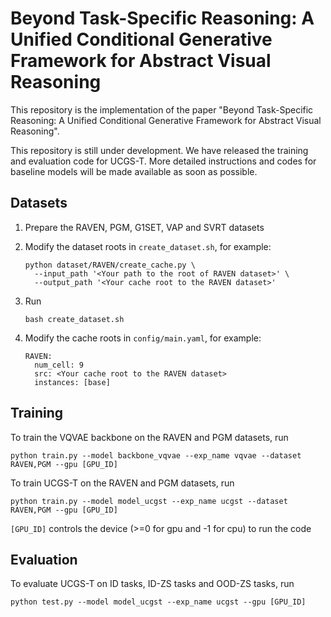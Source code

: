 # Beyond Task-Specific Reasoning: A Unified Conditional Generative Framework for Abstract Visual Reasoning

This repository is the implementation of the paper "Beyond Task-Specific Reasoning: A Unified Conditional Generative Framework for Abstract Visual Reasoning".

This repository is still under development. We have released the training and evaluation code for UCGS-T. More detailed instructions and codes for baseline models will be made available as soon as possible.

## Datasets

1. Prepare the RAVEN, PGM, G1SET, VAP and SVRT datasets

2. Modify the dataset roots in `create_dataset.sh`, for example:

   ```setup
   python dataset/RAVEN/create_cache.py \
     --input_path '<Your path to the root of RAVEN dataset>' \
     --output_path '<Your cache root to the RAVEN dataset>'
   ```

3. Run

   ```setup
   bash create_dataset.sh
   ```

4. Modify the cache roots in `config/main.yaml`, for example:
   
   ```setup
   RAVEN:
     num_cell: 9
     src: <Your cache root to the RAVEN dataset>
     instances: [base]
   ```

## Training

To train the VQVAE backbone on the RAVEN and PGM datasets, run

```
python train.py --model backbone_vqvae --exp_name vqvae --dataset RAVEN,PGM --gpu [GPU_ID]
```

To train UCGS-T on the RAVEN and PGM datasets, run

```
python train.py --model model_ucgst --exp_name ucgst --dataset RAVEN,PGM --gpu [GPU_ID]
```

`[GPU_ID]` controls the device  (>=0 for gpu and -1 for cpu) to run the code

## Evaluation

To evaluate UCGS-T on ID tasks, ID-ZS tasks and OOD-ZS tasks, run

```
python test.py --model model_ucgst --exp_name ucgst --gpu [GPU_ID]
```
